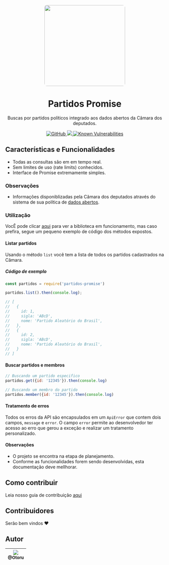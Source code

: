 <p align="center">
  <img height="256px" style="border-radius:8px" src="https://logodownload.org/wp-content/uploads/2017/11/camara-dos-deputados-logo-1.png" />
</p>

<h1 align="center">Partidos Promise</h1>

<p align="center">
  Buscas por partidos políticos integrado aos dados abertos da Câmara dos deputados.
</p>

<p align="center">
  <a href="https://github.com/Otoru/partidos-promise/blob/master/LICENSE.md">
    <img alt="GitHub" src="https://img.shields.io/github/license/Otoru/partidos-promise">
  </a>
  <a href="http://standardjs.com/">
    <img src="https://img.shields.io/badge/code%20style-standard-brightgreen.svg">
  </a>
  <a href="https://snyk.io/test/github/Otoru/partidos-promise?targetFile=package.json">
    <img src="https://snyk.io/test/github/Otoru/partidos-promise/badge.svg?targetFile=package.json" alt="Known Vulnerabilities" data-canonical-src="https://snyk.io/test/github/Otoru/partidos-promise?targetFile=package.json" style="max-width:100%;">
  </a>
</p>

## Características e Funcionalidades

- Todas as consultas são em em tempo real.
- Sem limites de uso (rate limits) conhecidos.
- Interface de Promise extremamente simples.

### Observações

- Informações disponiblizadas pela Câmara dos deputados através do sistema de sua política de [dados abertos](https://dadosabertos.camara.leg.br/).

### Utilização

VocÊ pode clicar [aqui](https://npm.runkit.com/partidos-promise) para ver a biblioteca em funcionamento, mas caso prefira, segue um pequeno exemplo de código dos métodos expostos.

#### Listar partidos

Usando o método `list` você tem a lista de todos os partidos cadastrados na Câmara.

##### Código de exemplo

```js
const partidos = require('partidos-promise')

partidos.list().then(console.log);

// [
//   {
//     id: 1,
//     sigla: 'ABcD',
//     nome: 'Partido Aleatório do Brasil',
//   },
//   {
//     id: 2,
//     sigla: 'ABcD',
//     nome: 'Partido Aleatório do Brasil',
//   }
// ]
```

#### Buscar partidos e membros

```js
// Buscando um partido especifico
partidos.get({id: '12345'}).then(console.log)

// Buscando um membro do partido
partidos.member({id: '12345'}).then(console.log)
```

#### Tratamento de erros

Todos os erros da API são encapsulados em um `ApiError` que contem dois campos, `message` e `error`.
O campo `error` permite ao desenvolvedor ter acesso ao erro que gerou a exceção e realizar um tratamento personalizado.

#### Observações

- O projeto se encontra na etapa de planejamento.
- Conforme as funcionalidades forem sendo desenvolvidas, esta documentação deve mellhorar.

## Como contribuir

Leia nosso guia de contribuição [aqui](CONTRIBUTING.md)

## Contribuidores

Serão bem vindos ❤️

## Autor

| [<img src="https://avatars0.githubusercontent.com/u/26543872?v=3&s=115"><br><sub>@Otoru</sub>](https://github.com/Otoru) |
| :----------------------------------------------------------------------------------------------------------------------: |

